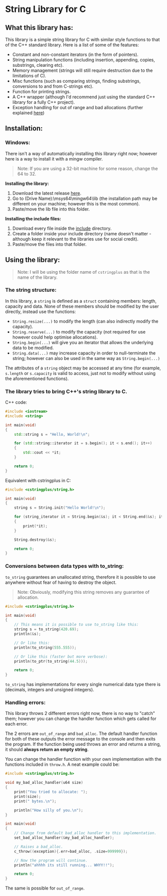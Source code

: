 # String Library for C #

## What this library has: ##

This library is a simple string library for C with similar style functions to that of the C++ standard library.
Here is a list of some of the features:
* Constant and non-constant iterators (in the form of pointers).
* String manipulation functions (including insertion, appending, copies, substrings, clearing etc).
* Memory management (strings will still require destruction due to the limitations of C).
* Misc functions (such as comparing strings, finding substrings, conversions to and from C-strings etc).
* Function for printing strings.
* A C++ wrapper (although I'd recommend just using the standard C++ library for a fully C++ project).
* Exception handling for out of range and bad allocations (further explained [here](#errors))

## Installation: ##

### Windows: ###
There isn't a way of automatically installing this library right now; however here is a way to install it with a mingw compiler.

> Note: If you are using a 32-bit machine for some reason, change the 64 to 32.

**Installing the library:**
1. Download the latest release [here](https://github.com/xihtyM/string/releases/download/v1.1/libcstringplus.lib).
2. Go to (Drive Name):\msys64\mingw64\lib (the installation path may be different on your machine; however this is the most common).
3. Paste/move the lib file into this folder.

**Installing the include files:**
1. Download every file inside the [include](https://github.com/xihtyM/string/tree/main/include) directory.
2. Create a folder inside your include directory (name doesn't matter - although keep it relevant to the libraries use for social credit).
3. Paste/move the files into that folder.

## Using the library: ##
> Note: I will be using the folder name of `cstringplus` as that is the name of the library.

### The string structure: ###

In this library, a `string` is defined as a `struct` containing members: length, capacity and data.
None of these members should be modified by the user directly, instead use the functions:
* `String.resize(...)` to modify the length (can also indirectly modify the capacity).
* `String.reserve(...)` to modify the capacity (not required for use however could help optimise allocations).
* `String.begin(...)` will give you an iterator that allows the underlying data to be modified.
* `String.data(...)` may increase capacity in order to null-terminate the string; however can also be used in the same way as `String.begin(...)`

The attributes of a `string` object may be accessed at any time (for example, `s.length` or `s.capacity` is valid to access, just not to modify without using the aforementioned functions).

### The library tries to bring C++'s string library to C. ###

C++ code:
```cpp
#include <iostream>
#include <string>

int main(void)
{
    std::string s = "Hello, World!\n";

    for (std::string::iterator it = s.begin(); it < s.end(); it++)
    {
        std::cout << *it;
    }

    return 0;
}
```

Equivalent with cstringplus in C:
```c
#include <cstringplus/string.h>

int main(void)
{
    string s = String.init("Hello World!\n");

    for (string_iterator it = String.begin(&s); it < String.end(&s); it++)
    {
        print(*it);
    }

    String.destroy(&s);

    return 0;
}
```

### Conversions between data types with to_string: ###

`to_string` guarantees an unallocated string, therefore it is possible to use anywhere without fear of having to destroy the object.
> Note: Obviously, modifying this string removes any guarantee of allocation.

```c
#include <cstringplus/string.h>

int main(void)
{
    // This means it is possible to use to_string like this:
    string s = to_string(420.69);
    println(&s);

    // Or like this:
    println(to_string(555.555));

    // Or like this (faster but more verbose):
    println(to_ptr(to_string(44.5)));

    return 0;
}
```

`to_string` has implementations for every single numerical data type there is (decimals, integers and unsigned integers).

### Handling errors: <a id="errors"></a>
This library throws 2 different errors right now, there is no way to "catch" them; however you can change the handler function which gets called for each error.

The 2 errors are `out_of_range` and `bad_alloc`. The default handler function for both of these outputs the error message to the console and then exits the program.
If the function being used throws an error and returns a string, it should **always return an empty string**.

You can change the handler function with your own implementation with the functions included in `throw.h`. A neat example could be:
```c
#include <cstringplus/string.h>

void my_bad_alloc_handler(u64 size)
{
    print("You tried to allocate: ");
    print(size);
    print(" bytes.\n");

    println("How silly of you.\n");
}

int main(void)
{
    // Change from default bad_alloc handler to this implementation.
    set_bad_alloc_handler(&my_bad_alloc_handler);

    // Raises a bad_alloc.
    c_throw((exception){.err=bad_alloc, .size=999999});

    // Now the program will continue.
    println("ahhhh its still running... WHYY!!");

    return 0;
}
```

The same is possible for `out_of_range`.

